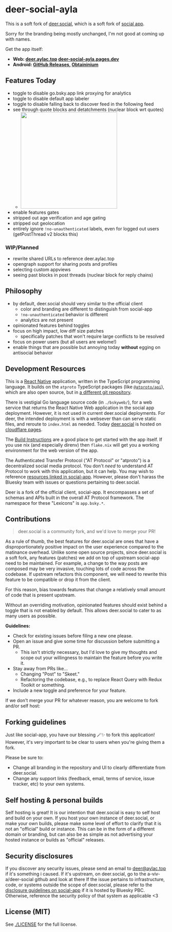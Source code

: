 # deer-social-ayla

This is a soft fork of [deer.social](https://github.com/a-viv-a/deer-social), which is a soft fork of [social app](https://github.com/bluesky-social/social-app).

Sorry for the branding being mostly unchanged, I'm not good at coming up with names.

Get the app itself:

- **Web: [deer.aylac.top](https://deer.aylac.top/) [deer-social-ayla.pages.dev](https://deer-social-ayla.pages.dev/)**
- **Android: [GitHub Releases](https://github.com/ayla6/deer-social-test/releases/latest), [Obtaininium](https://apps.obtainium.imranr.dev/redirect?r=obtainium://add/https://github.com/ayla6/deer-social-test)**

## Features Today

- toggle to disable go.bsky.app link proxying for analytics
- toggle to disable default app labeler
- toggle to disable falling back to discover feed in the following feed
- see through quote blocks and detatchments (nuclear block wrt quotes)
  - <img src="https://github.com/user-attachments/assets/e5084afd-b17e-43a7-9622-f6d7f19f53ca" width="300px" />
- enable features gates
- stripped out age verification and age gating
- stripped out geolocation
- entirely ignore `!no-unauthenticated` labels, even for logged out users (getPostThread v2 blocks this)

### WIP/Planned

- rewrite shared URLs to reference deer.aylac.top
- opengraph support for sharing posts and profiles
- selecting custom appviews
- seeing past blocks in post threads (nuclear block for reply chains)

## Philosophy

- by default, deer.social should very similar to the official client
  - color and branding are different to distinguish from social-app
  - `!no-unauthenticated` behavior is different
  - analytics are not present
- opinionated features behind toggles
- focus on high impact, low diff size patches
  - specifically patches that won't require large conflicts to be resolved
- focus on power users (but all users are welome!)
- enable things that are possible but annoying today **without** egging on antisocial behavior

## Development Resources

This is a [React Native](https://reactnative.dev/) application, written in the TypeScript programming language. It builds on the `atproto` TypeScript packages (like [`@atproto/api`](https://www.npmjs.com/package/@atproto/api)), which are also open source, but in [a different git repository](https://github.com/bluesky-social/atproto).

There is vestigial Go language source code (in `./bskyweb/`), for a web service that returns the React Native Web application in the social app deployment. However, it is not used in current
deer.social deployments.
For deer, the intended deployment is with a websever than can serve static files, and reroute to `index.html` as needed. Today [deer.social](https://deer.social) is hosted on [cloudflare pages](https://pages.cloudflare.com/).

The [Build Instructions](./docs/build.md) are a good place to get started with the app itself. If you use nix (and especially direnv) then `flake.nix` will get you a working environment for
the web version of the app.

The Authenticated Transfer Protocol ("AT Protocol" or "atproto") is a decentralized social media protocol. You don't *need* to understand AT Protocol to work with this application, but it can help.
You may wish to reference [resources linked in social-app](https://github.com/bluesky-social/social-app#development-resources). However, please don't harass the Bluesky team with issues or questions
pertaining to deer.social.

Deer is a fork of the official client, social-app. It encompasses a set of schemas and APIs built in the overall AT Protocol framework. The namespace for these "Lexicons" is `app.bsky.*`.

## Contributions

> deer.social is a community fork, and we'd love to merge your PR!

As a rule of thumb, the best features for deer.social are ones that have a disproportionately positive impact on the user experience compared to the matinance overhead.
Unlike some open source projects, since deer.social is a soft fork, any features (patches) we add on top of upstream social-app need to be maintained. For example,
a change to the way posts are composed may be very invasive, touching lots of code across the codebase. If upstream refactors this component, we will need to rewrite this
feature to be compatible or drop it from the client.

For this reason, bias towards features that change a relatively small amount of code that is present upstream.

Without an overriding motivation, opinionated features should exist behind a toggle that is not enabled by default. This allows deer.social to cater to as many users as possible.

**Guidelines:**

- Check for existing issues before filing a new one please.
- Open an issue and give some time for discussion before submitting a PR.
  - This isn't strictly necessary, but I'd love to give my thoughts and scope out your willingness to maintain the feature before you write it.
- Stay away from PRs like...
  - Changing "Post" to "Skeet."
  - Refactoring the codebase, e.g., to replace React Query with Redux Toolkit or something.
- Include a new toggle and preference for your feature.

If we don't merge your PR for whatever reason, you are welcome to fork and/or self host:

## Forking guidelines

Just like social-app, you have our blessing 🪄✨ to fork this application! However, it's very important to be clear to users when you're giving them a fork.

Please be sure to:

- Change all branding in the repository and UI to clearly differentiate from deer.social.
- Change any support links (feedback, email, terms of service, issue tracker, etc) to your own systems.

## Self hosting & personal builds

Self hosting is great! It is our intention that deer.social is easy to self host and build on your own. If you host your own instance of deer.social, or make your own builds, please
make some level of effort to clarify that it is not an "official" build or instance. This can be in the form of a different domain or branding, but can also be as simple as not
advertising your hosted instance or builds as "official" releases.

## Security disclosures

If you discover any security issues, please send an email to deer@aylac.top if it's something i caused.
If it's upstream, on deer.social, go to the a-viv-a/deer-social github and look at there
If the issue pertains to infrastructure, code, or systems outside the scope of deer.social, please refer to the
[disclosure guidelines on social-app](https://github.com/bluesky-social/social-app#security-disclosures) if it is hosted by Bluesky PBC. Otherwise, reference the
security policy of that system as applicable <3

## License (MIT)

See [./LICENSE](./LICENSE) for the full license.
